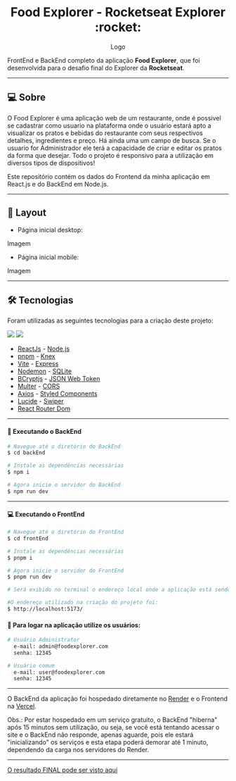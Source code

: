 <p align="center">
  <h1 align="center">Food Explorer - Rocketseat Explorer :rocket:</h1>
</p>

<p align="center">Logo</p>

FrontEnd e BackEnd completo da aplicação <strong>Food Explorer</strong>, que foi desenvolvida para o desafio final do Explorer da <strong>Rocketseat</strong>.

___

## 💻 Sobre
O Food Explorer é uma aplicação web de um restaurante, onde é possivel se cadastrar como usuario na plataforma onde o usuário estará apto a visualizar os pratos e bebidas do restaurante com seus respectivos detalhes, ingredientes e preço. Há ainda uma um campo de busca. Se o usuario for Administrador ele terá a capacidade de criar e editar os pratos da forma que desejar. Todo o projeto é responsivo para a utilização em diversos tipos de dispositivos!

Este repositório contém os dados do Frontend da minha aplicação em React.js e do BackEnd em Node.js.

___

## 🎨 Layout
 - Página inicial desktop:

Imagem
 
 - Página inicial mobile:

Imagem
___

## 🛠 Tecnologias

Foram utilizadas as seguintes tecnologias para a criação deste projeto:

<a href="https://reactjs.org" target="_blank"><img src="https://skillicons.dev/icons?i=react" /></a>
<a href="https://nodejs.org/en/" target="_blank"><img src="https://skillicons.dev/icons?i=nodejs" /></a>

- [ReactJs](https://reactjs.org) - [Node.js](https://nodejs.org/en/)
- [pnpm](https://pnpm.io/pt/) - [Knex](https://knexjs.org/)
- [Vite](https://vitejs.dev/) - [Express](https://expressjs.com)
- [Nodemon](https://nodemon.io/) - [SQLite](https://www.sqlite.org/index.html)
- [BCryptjs](https://www.npmjs.com/package/bcryptjs) - [JSON Web Token](https://www.npmjs.com/package/jsonwebtoken)
- [Multer](https://www.npmjs.com/package/multer) - [CORS](https://www.npmjs.com/package/cors)
- [Axios](https://www.npmjs.com/package/axios) - [Styled Components](https://styled-components.com/)
- [Lucide](https://lucide.dev/) - [Swiper](https://swiperjs.com/)
- [React Router Dom](https://react-icons.github.io/react-icons/)

___

#### 🚧 Executando o BackEnd
```bash
# Navegue até o diretório do BackEnd
$ cd backEnd

# Instale as dependências necessárias
$ npm i

# Agora inicie o servidor do BackEnd
$ npm run dev
```
___

#### 💻 Executando o FrontEnd
```bash
# Navegue até o diretório do FrontEnd
$ cd frontEnd

# Instale as dependências necessárias
$ pnpm i

# Agora inicie o servidor do FrontEnd
$ pnpm run dev

# Será exibido no terminal o endereço local onde a aplicação está sendo executada, acesse este endereço em seu navegador ou segure a tecla CTRL e clique no link.

#O endereço utilizado na criação do projeto foi:
$ http://localhost:5173/
```

#### 🔑 Para logar na aplicação utilize os usuários:

```bash
# Usuário Administrator
  e-mail: admin@foodexplorer.com
  senha: 12345

# Usuário comum
  e-mail: user@foodexplorer.com
  senha: 12345
```
___

O BackEnd da aplicação foi hospedado diretamente no [Render](https://render.com/) e o Frontend na [Vercel](https://vercel.com/).

Obs.: Por estar hospedado em um serviço gratuito, o BackEnd "hiberna" após 15 minutos sem utilização, ou seja, se você está tentando acessar o site e o BackEnd não responde, apenas aguarde, pois ele estará "inicializando" os serviços e esta etapa poderá demorar até 1 minuto, dependendo da carga nos servidores do Render.
___

[O resultado FINAL pode ser visto aqui](http://localhost:5173/)